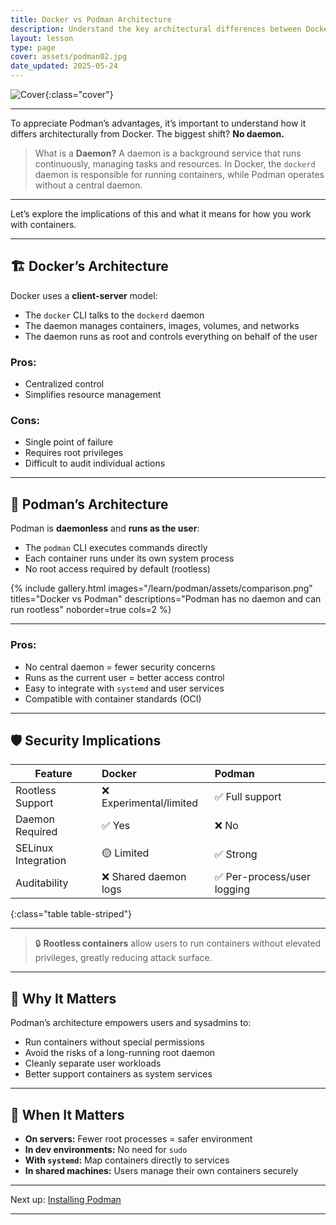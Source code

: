```yaml
---
title: Docker vs Podman Architecture
description: Understand the key architectural differences between Docker and Podman, and why Podman's design offers improved security and flexibility.
layout: lesson
type: page
cover: assets/podman02.jpg
date_updated: 2025-05-24
---
```


![Cover]({{page.cover}}){:class="cover"}

---

To appreciate Podman’s advantages, it’s important to understand how it differs architecturally from Docker. The biggest shift? **No daemon.**

> What is a **Daemon?** A daemon is a background service that runs continuously, managing tasks and resources. In Docker, the `dockerd` daemon is responsible for running containers, while Podman operates without a central daemon.

---

Let’s explore the implications of this and what it means for how you work with containers.

---

## 🏗️ Docker’s Architecture

Docker uses a **client-server** model:

- The `docker` CLI talks to the `dockerd` daemon
- The daemon manages containers, images, volumes, and networks
- The daemon runs as root and controls everything on behalf of the user

### Pros:
- Centralized control
- Simplifies resource management

### Cons:
- Single point of failure
- Requires root privileges
- Difficult to audit individual actions

---

## 🔧 Podman’s Architecture

Podman is **daemonless** and **runs as the user**:

- The `podman` CLI executes commands directly
- Each container runs under its own system process
- No root access required by default (rootless)

{% include gallery.html images="/learn/podman/assets/comparison.png" titles="Docker vs Podman" descriptions="Podman has no daemon and can run rootless" noborder=true cols=2 %}

---

### Pros:

- No central daemon = fewer security concerns
- Runs as the current user = better access control
- Easy to integrate with `systemd` and user services
- Compatible with container standards (OCI)

---

## 🛡️ Security Implications

| Feature               | Docker                  | Podman                       |
|----------------------|:------------------------|:-----------------------------|
| Rootless Support      | ❌ Experimental/limited | ✅ Full support               |
| Daemon Required       | ✅ Yes                  | ❌ No                         |
| SELinux Integration   | 🟡 Limited              | ✅ Strong                     |
| Auditability          | ❌ Shared daemon logs   | ✅ Per-process/user logging   |
{:class="table table-striped"}

---

> 🔒 **Rootless containers** allow users to run containers without elevated privileges, greatly reducing attack surface.

---

## 🧠 Why It Matters

Podman’s architecture empowers users and sysadmins to:

- Run containers without special permissions
- Avoid the risks of a long-running root daemon
- Cleanly separate user workloads
- Better support containers as system services

---

## 🚧 When It Matters

- **On servers:** Fewer root processes = safer environment
- **In dev environments:** No need for `sudo`
- **With `systemd`:** Map containers directly to services
- **In shared machines:** Users manage their own containers securely

---

Next up: [Installing Podman](03_installing_podman)

---
